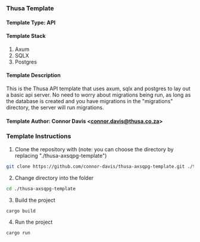 ### Thusa Template

#### Template Type: API

#### Template Stack

1. Axum
2. SQLX
3. Postgres

#### Template Description

This is the Thusa API template that uses axum, sqlx and postgres to lay out a basic api server. No need to worry about migrations being run, as long as the database is created and you have migrations in the "migrations" directory, the server will run migrations.

#### Template Author: Connor Davis <<connor.davis@thusa.co.za>>

### Template Instructions

1. Clone the repository with (note: you can choose the directory by replacing "./thusa-axsqpg-template")

```bash
git clone https://github.com/connor-davis/thusa-axsqpg-template.git ./thusa-axsqpg-template
```

2. Change directory into the folder

```bash
cd ./thusa-axsqpg-template
```

3. Build the project

```bash
cargo build
```

4. Run the project

```bash
cargo run
```
